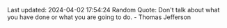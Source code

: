 Last updated: 2024-04-02 17:54:24
Random Quote: Don't talk about what you have done or what you are going to do. - Thomas Jefferson